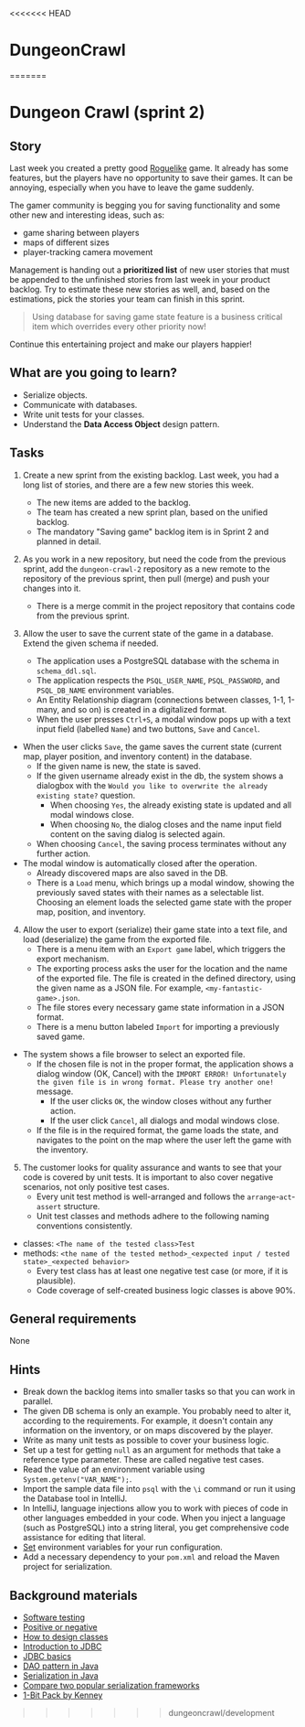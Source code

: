 <<<<<<< HEAD
# DungeonCrawl
=======
# Dungeon Crawl (sprint 2)

## Story

Last week you created a pretty good [Roguelike](https://en.wikipedia.org/wiki/Roguelike) game.
It already has some features, but the players have no opportunity to save their games.
It can be annoying, especially when you have to leave the game suddenly.

The gamer community is begging you for saving functionality and some other new and interesting ideas, such as:

- game sharing between players
- maps of different sizes
- player-tracking camera movement

Management is handing out a **prioritized list** of new user stories that must be
appended to the unfinished stories from last week in your product backlog.
Try to estimate these new stories as well, and, based on the estimations,
pick the stories your team can finish in this sprint.

> Using database for saving game state feature is a business critical item which overrides every other priority now!

Continue this entertaining project and make our players happier!

## What are you going to learn?

- Serialize objects.
- Communicate with databases.
- Write unit tests for your classes.
- Understand the **Data Access Object** design pattern.

## Tasks

1. Create a new sprint from the existing backlog. Last week, you had a long list of stories, and there are a few new stories this week.
    - The new items are added to the backlog.
    - The team has created a new sprint plan, based on the unified backlog.
    - The mandatory "Saving game" backlog item is in Sprint 2 and planned in detail.

2. As you work in a new repository, but need the code from the previous sprint, add the `dungeon-crawl-2` repository as a new remote to the repository of the previous sprint, then pull (merge) and push your changes into it.
    - There is a merge commit in the project repository that contains code from the previous sprint.

3. Allow the user to save the current state of the game in a database. Extend the given schema if needed.
    - The application uses a PostgreSQL database with the schema in `schema_ddl.sql`.
    - The application respects the `PSQL_USER_NAME`, `PSQL_PASSWORD`, and `PSQL_DB_NAME` environment variables.
    - An Entity Relationship diagram (connections between classes, 1-1, 1-many, and so on) is created in a digitalized format.
    - When the user presses `Ctrl+S`, a modal window pops up with a text input field (labelled `Name`) and two buttons, `Save` and `Cancel`.
- When the user clicks `Save`, the game saves the current state (current map, player position, and inventory content) in the database.
  - If the given name is new, the state is saved.
  - If the given username already exist in the db, the system shows a dialogbox with the `Would you like to overwrite the already existing state?` question.
    - When choosing `Yes`, the already existing state is updated and all modal windows close.
    - When choosing `No`, the dialog closes and the name input field content on the saving dialog is selected again.
  - When choosing `Cancel`, the saving process terminates without any further action.
- The modal window is automatically closed after the operation.
    - Already discovered maps are also saved in the DB.
    - There is a `Load` menu, which brings up a modal window, showing the previously saved states with their names as a selectable list. Choosing an element loads the selected game state with the proper map, position, and inventory.

4. Allow the user to export (serialize) their game state into a text file, and load (deserialize) the game from the exported file.
    - There is a menu item with an `Export game` label, which triggers the export mechanism.
    - The exporting process asks the user for the location and the name of the exported file. The file is created in the defined directory, using the given name as a JSON file. For example, `<my-fantastic-game>.json`.
    - The file stores every necessary game state information in a JSON format.
    - There is a menu button labeled `Import` for importing a previously saved game.
- The system shows a file browser to select an exported file.
  - If the chosen file is not in the proper format, the application shows a dialog window (OK, Cancel) with the `IMPORT ERROR! Unfortunately the given file is in wrong format. Please try another one!` message.
    - If the user clicks `OK`, the window closes without any further action.
    - If the user click `Cancel`, all dialogs and modal windows close.
  - If the file is in the required format, the game loads the state, and navigates to the point on the map where the user left the game with the inventory.

5. The customer looks for quality assurance and wants to see that your code is covered by unit tests. It is important to also cover negative scenarios, not only positive test cases.
    - Every unit test method is well-arranged and follows the `arrange`-`act`-`assert` structure.
    - Unit test classes and methods adhere to the following naming conventions consistently.
- classes: `<The name of the tested class>Test`
- methods: `<the name of the tested method>_<expected input / tested state>_<expected behavior>`
    - Every test class has at least one negative test case (or more, if it is plausible).
    - Code coverage of self-created business logic classes is above 90%.

## General requirements

None

## Hints

- Break down the backlog items into smaller tasks so that you can work in parallel.
- The given DB schema is only an example. You probably need to alter it,
  according to the requirements. For example, it doesn't contain any information
  on the inventory, or on maps discovered by the player.
- Write as many unit tests as possible to cover your business logic.
- Set up a test for getting `null` as an argument for methods that take a reference type parameter. These are called negative test cases.
- Read the value of an environment variable using `System.getenv("VAR_NAME");`.
- Import the sample data file into `psql` with the `\i` command or run it using the Database tool in IntelliJ.
- In IntelliJ, language injections allow you to work with pieces of code in other
  languages embedded in your code. When you inject a language (such as PostgreSQL)
  into a string literal, you get comprehensive code assistance for editing that literal.
- [Set](https://www.jetbrains.com/help/objc/add-environment-variables-and-program-arguments.html) environment variables for your run configuration.
- Add a necessary dependency to your `pom.xml` and reload the Maven project for serialization.


## Background materials

- <i class="far fa-exclamation"></i> [Software testing](project/curriculum/materials/pages/general/software-testing.md)
- <i class="far fa-book-open"></i> [Positive or negative](https://stackoverflow.com/questions/8162423)
- <i class="far fa-exclamation"></i> [How to design classes](project/curriculum/materials/pages/java/how-to-design-classes.md)
- <i class="far fa-exclamation"></i> [Introduction to JDBC](project/curriculum/materials/competencies/java-intermediate/java-db-access.md.html)
- <i class="far fa-exclamation"></i> [JDBC basics](https://docs.oracle.com/javase/tutorial/jdbc/basics/index.html)
- <i class="far fa-exclamation"></i> [DAO pattern in Java](https://www.baeldung.com/java-dao-pattern)
- <i class="far fa-exclamation"></i> [Serialization in Java](project/curriculum/materials/pages/java/serialization-in-java.md)
- <i class="far fa-exclamation"></i> [Compare two popular serialization frameworks](https://www.baeldung.com/jackson-vs-gson)
- [1-Bit Pack by Kenney](https://kenney.nl/assets/bit-pack)
>>>>>>> dungeoncrawl/development
